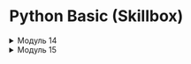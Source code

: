 # Python Basic (Skillbox)

<details>
<summary>Модуль 14</summary>
<h2>Задача 1. Информация о системе</h2>
<p>
Чтобы преподавателям было проще помогать вам при возникновении различных ошибок, нужно собрать информацию об операционной системе и версии Python. Для этого используйте код ниже.
</p>
<pre>
  <code>
    import platform
    import sys
    info = 'OS info is \n{}\n\nPython version is {} {}'.format(
        platform.uname(),
        sys.version,
        platform.architecture(),
    )
    print(info)  
    with open('os_info.txt', 'w', encoding='utf8') as file:
        file.write(info)
  </code>
</pre>
<h2>Задача 2. Сессия</h2>
<p>
Решите задачу из четвёртого урока данного модуля. Вот текст самой задачи:
Для сдачи зачёта студент Пётр написал программу, которая по координатам двух точек определяет уравнение прямой, проходящей через эти две точки, в виде y = k * x + b, где k и b — числа, означающие угловой коэффициент и вертикальное смещение прямой. Вот текст этой программы:
</p>
<p>
<pre>
Пример работы программы (содержимое консоли):
Введите первую точку
X: 10
Y: 20
Введите вторую точку
X: 15
Y: 25
Уравнение прямой, проходящей через эти точки:
y =  1.0  * x +  10.0
Однако вечером накануне сдачи Пётр обнаружил, что программа не всегда работает правильно. 
Например, она не выдаёт корректное уравнение, если координаты первой точки равны (10, 20), а координаты второй точки равны (10, 45).
Отчаявшись и предвидя бессонную ночь, Пётр обратился к вам за помощью. 
Помогите ему найти и исправить ошибку в коде с помощью брейк-поинтов, чтобы уравнение прямой составлялось правильно во всех случаях.
</pre>
</p>
<h2>Задача 3. Сумма и разность</h2>
<p>
Напишите две функции: первая принимает одно целое положительное число N и находит сумму всех цифр числа N; вторая принимает число N и считает количество цифр в числе. В ответе выводится разность суммы чисел и количества.
</p>
<p>
<pre>
Пример работы программы:
Введите число: 500

Сумма цифр: 5
Кол-во цифр в числе: 3
Разность суммы и кол-ва цифр: 2
</pre>
</p>
<h2>Задача 4. Число наоборот 3</h2>
<p>
Пользователь вводит два вещественных числа — N и K. Напишите программу, которая отдельно заменяет сначала целую часть на число, которое получается из исходного записью его цифр в обратном порядке, затем то же самое делает с дробной частью. После этого числа складываются и сумма выводится на экран.
</p>
<p>
<pre>
Пример: 
Введите первое число: 102.12
Введите второе число: 123.34

Первое число наоборот: 201.21
Второе число наоборот: 321.43
Сумма: 522.64
</pre>
</p>

<h2>Задача 5. Наименьший делитель</h2>
<p>
Дано натуральное число n>1. Напишите функцию, которая находит его наименьший делитель, отличный от 1.
</p>
<p>
<pre>
Пример 1: 
Введите число: 6
Наименьший делитель, отличный от единицы: 2

Пример 2:
Введите число: 17
Наименьший делитель, отличный от единицы: 17
</pre>
</p>

<h2>Задача 6. Монетка 2</h2>
<p>
Практиканту снова дали задание найти старую металлическую монетку по заданным координатам. Но теперь металлоискатель сканирует местность вокруг пользователя в виде круга и при обнаружении/отсутствии металла прибор отображает на экране соответствующее сообщение.

Даны два действительных числа x и y и радиус r. Напишите функцию, которая проверяет, лежит ли точка с координатами (x, y) внутри круга с радиусом r (включая его границу). Координаты центра круга — (0, 0). Если точка принадлежит кругу, выведите сообщение «Монетка где-то рядом», иначе выведите сообщение «Монетки в области нет». 
</p>
<p>
<pre>
Пример 1:
Введите координаты монетки:
X: 0.5
Y: 0.5
Введите радиус: 1
Монетка где-то рядом

Пример 2:
Введите координаты монетки:
X: 2
Y: 2
Введите радиус: 1
Монетки в области нет
</pre>
</p>


<h2>Задача 7. Годы</h2>
<p>
Недавно Костя прочитал какую-то научно-фантастическую книжку, где самые страшные события случались только в определённые годы, а именно когда в году были ровно три одинаковые цифры. Косте стало интересно, какие годы были или будут «особенными» в определённом промежутке.
Напишите программу, в которой у пользователя запрашивается два четырёхзначных числа A и B. Затем выведите в порядке возрастания все четырёхзначные числа в интервале от A до B, запись которых содержит ровно три одинаковые цифры.
</p>
<p>
<pre>
Пример:
Введите первый год: 1900
Введите второй год: 2100
Годы от 1900 до 2100 с тремя одинаковыми цифрами:
1911
1999
2000
2022
</pre>
</p>
</details>


<details>
<summary>Модуль 15</summary>
<h2>Задача 1. Генерация списка</h2>
<p>
Дано целое число N. Напишите программу, которая формирует список из нечётных чисел от 1 до N.
</p>

<h2>Задача 2. Турнир</h2>
<p>
Для турнира по волейболу необходимо сформировать турнирную сетку из восьми человек на два дня. На первый день из списка участников решили выбрать каждого второго.
Дан список из восьми имён: Артемий, Борис, Влад, Гоша, Дима, Евгений, Женя, Захар. Напишите программу, которая выводит элементы списка только с чётными индексами.
</p>

<h2>Задача 3. Клетки</h2>
<p>
В научной лаборатории выводят и тестируют новые виды клеток. Есть список из N этих клеток, где элемент списка — это показатель эффективности, а индекс списка — это ранг клетки. Учёные отбирают клетки по следующему принципу: если эффективность клетки меньше её ранга, то эта клетка не подходит.
Напишите программу, которая выводит на экран те элементы списка, значения которых меньше их индекса.
</p>
<p>
<pre>
Пример:
Кол-во клеток: 5
Эффективность 1 клетки: 3
Эффективность 2 клетки: 0
Эффективность 3 клетки: 6
Эффективность 4 клетки: 2
Эффективность 5 клетки: 10
Неподходящие значения: 0 2
</pre>
</p>

<h2>Задача 4. Видеокарты</h2>
<p>
В базе одного магазина электроники есть список видеокарт компании NVIDIA разных поколений. Для удобства в списке вместо полных названий хранятся только числа, они обозначают модель и поколение видеокарты. Недавно компания выпустила новую линейку видеокарт, и в итоге самые старшие поколения разобрали за пару дней.
Напишите программу, которая удаляет из этого списка видеокарт наибольшие элементы.
</p>
<p>
<pre>
Пример:
Кол-во видеокарт: 5
1 Видеокарта: 3070
2 Видеокарта: 2060
3 Видеокарта: 3090
4 Видеокарта: 3070
5 Видеокарта: 3090
Старый список видеокарт: [ 3070 2060 3090 3070 3090 ]
Новый список видеокарт: [ 3070 2060 3070 ]
</pre>
</p>

<h2>Задача 5. Кино</h2>
<p>
Илья зашёл на один любительский киносайт, где пользователи пишут рецензии на фильмы. Вот, кстати, список этих фильмов: 
<pre>
films = [‘Крепкий орешек’, ‘Назад в будущее’, ‘Таксист’, ‘Леон’, ‘Богемская рапсодия’, ‘Город грехов’, ‘Мементо’, ‘Отступники’, ‘Деревня’]
</pre>

Илья на сайте в первый раз, он хочет зарегистрироваться и сразу добавить некоторые фильмы в список своих любимых, чтобы потом почитать рецензии на них. Напишите программу, в которой пользователь вводит фильм, и если он есть в списке, то он добавляется в список любимых. Если его нет, то выводится ошибка. В конце выведите весь список любимых фильмов.
</p>

<h2>Задача 6. Анализ слова</h2>
<p>
Мы пишем программу — анализатор слов, чтобы потом, возможно, использовать её для тренировки нейросети, которая будет генерировать нужный нам текст.
Пользователь вводит слово. Напишите программу, которая считает количество уникальных букв в слове. Уникальные буквы — это те, которые встречаются всего один раз.
</p>
<p>
<pre>
Пример 1:
Введите слово: привет
Кол-во уникальных букв: 6

Пример 2:
Введите слово: лава
Кол-во уникальных букв: 2
</pre>
</p>

<h2>Задача 7. Контейнеры</h2>
<p>
Контейнеры на складе лежат в ряд в порядке невозрастания своей массы (в килограммах). На склад привезли ещё один контейнер, который также нужно положить на определённое место.
Напишите программу, которая получает на вход невозрастающую последовательность натуральных чисел, означающих массу каждого контейнера в ряду. После этого вводится число X — масса нового контейнера. Программа выводит номер, под которым будет лежать новый контейнер. Если в ряде есть контейнеры с одинаковой массой, такой же, как у нового, то его нужно положить после них.
Обеспечьте контроль ввода: все числа не превышают 200.
</p>
<p>
<pre>
Пример:
Кол-во контейнеров: 8
Введите вес контейнера: 165 
Введите вес контейнера: 163 
Введите вес контейнера: 160 
Введите вес контейнера: 160 
Введите вес контейнера: 157 
Введите вес контейнера: 157 
Введите вес контейнера: 155 
Введите вес контейнера: 154 
Введите вес нового контейнера: 162
Номер, куда встанет новый контейнер: 3
</pre>
</p>

<h2>Задача 8. Бегущие цифры</h2>
<p>
Вы пишете программу для маленького табло, в котором циклически повторяется один и тот же текст или числа — прямо как в каком-нибудь метро, автобусах или трамваях.

Дан список из N элементов и целое число K. Напишите программу, которая циклически сдвигает элементы списка вправо на K позиций. Используйте минимально возможное количество операций присваивания.
</p>
<p>
<pre>
Пример 1:
Сдвиг: 1
Изначальный список: [1, 2, 3, 4, 5]
Сдвинутый список: [5, 1, 2, 3, 4]

Пример 2:
Сдвиг: 3
Изначальный список: [1, 4, -3, 0, 10]
Сдвинутый список: [-3, 0, 10, 1, 4]
</pre>
</p>

<h2>Задача 9. Анализ слова 2</h2>
<p>
Мы продолжаем писать программы — анализаторы для текста, и теперь от нас требуется реализовать код, с помощью которого можно будет определять, является ли слово палиндромом — словом, которое одинаково читается слева направо и справа налево. 
Напишите такую программу.
</p>
<p>
<pre>
Пример 1:
Введите слово: мадам
Слово является палиндромом

Пример 2:
Введите слово: abccba
Слово является палиндромом

Пример 3:
Введите слово: abbd
Слово не является палиндромом
</pre>
</p>

<h2>Задача 10. Сортировка (по желанию)</h2>
<p>
Дан список из N чисел. Напишите программу, которая сортирует элементы списка по возрастанию и выводит его на экран. Дополнительный список не использовать.
Постарайтесь придумать и написать как можно более эффективный алгоритм сортировки.
</p>
<p>
<pre>
Пример:
Изначальный список: [1, 4, -3, 0, 10]
Отсортированный список: [-3, 0, 1, 4, 10]
</pre>
</p>

</details>
